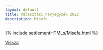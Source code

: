 ```yaml
---
layout: default
title: Választási névjegyzék 2022
description: Misefa
---
```


{% include settlementHTMLs/Misefa.html %}

[Vissza](./)